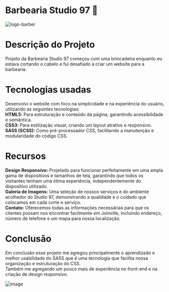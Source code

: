 # Barbearia Studio 97 💈
![logo-barber](https://github.com/matheusmartinsviana/site-studio97/assets/146596878/d22fca33-2f8f-45da-8c25-09bf25c2cf1e)
# Descrição do Projeto
Projeto da Barbearia Studio 97 começou com uma brincadeira enquanto eu estava cortando o cabelo e fui desafiado a criar um website para a barbearia.

# Tecnologias usadas
Desenvolvi o website com foco na simplicidade e na experiência do usuário, utilizando as seguintes tecnologias: <br>
<strong>HTML5:</strong> Para estruturação e conteúdo da página, garantindo acessibilidade e semântica. <br>
<strong>CSS3:</strong> Para estilização visual, criando um layout atrativo e responsivo. <br>
<strong>SASS (SCSS):</strong> Como pré-processador CSS, facilitando a manutenção e modularidade do código CSS. 

# Recursos
<strong>Design Responsivo:</strong> Projetado para funcionar perfeitamente em uma ampla gama de dispositivos e tamanhos de tela, garantindo que todos os visitantes tenham uma ótima experiência, independentemente do dispositivo utilizado. <br>
<strong>Galeria de Imagens:</strong> Uma seleção de nossos serviços e do ambiente acolhedor do Studio 97, demonstrando a qualidade e o cuidado que colocamos em cada corte e serviço. <br>
<strong>Contato:</strong> Oferecemos todas as informações necessárias para que os clientes possam nos encontrar facilmente em Joinville, incluindo endereço, número de telefone e um mapa para nossa localização.

# Conclusão
Em conclusão esse projeto me agregou principalmente o aprendizado e melhor usabilidade do SASS que é uma tecnologia que facilita nossa organização e estruturação do CSS. <br>
Também me agregando um pouco mais de experiência no front-end e na criação de design responsivo.

![image](https://github.com/matheusmartinsviana/site-studio97/assets/146596878/374c4a12-6004-43ef-9d7f-132a640c8d42)
